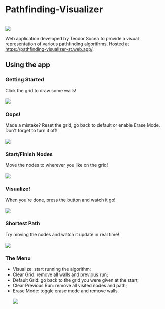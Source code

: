 # Pathfinding-Visualizer
</br>
<img src="https://i.imgur.com/76xoKrJ.png"></img>
 
 Web application developed by Teodor Socea to provide a visual representation of various pathfinding algorithms.
Hosted at https://pathfinding-visualizer-st.web.app/.

## Using the app

### Getting Started
Click the grid to draw some walls!
<br><br>
<img src="https://media.giphy.com/media/GQyYVmKQuBS8CqoHYZ/giphy.gif"><img>
### Oops!
Made a mistake? Reset the grid, go back to default or enable Erase Mode. Don't forget to turn it off!
<br><br>
<img src="https://media.giphy.com/media/7ym3c5QgIIDsUb8QIm/giphy.gif"><img>
### Start/Finish Nodes
Move the nodes to wherever you like on the grid!
<br><br>
<img src="https://media.giphy.com/media/hnevaLU8Y2G8P5tQoz/giphy.gif"></img>
### Visualize!
When you're done, press the button and watch it go!
<br><br>
<img src="https://media.giphy.com/media/m9WYeGY4jf9kxK2pG5/giphy.gif"></img>
### Shortest Path
Try moving the nodes and watch it update in real time!
<br><br>
<img src="https://media.giphy.com/media/69cLvntCKaL6WrUT4I/giphy.gif"></img>
### The Menu
- Visualize: start running the algorithm;
- Clear Grid: remove all walls and previous run;
- Default Grid: go back to the grid you were given at the start;
- Clear Previous Run: remove all visited nodes and path;
- Erase Mode: toggle erase mode and remove walls.
<br><br>
<img src="https://i.imgur.com/Kj8lhgP.png"></img>
